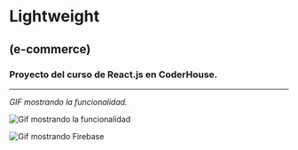 # Lightweight 
## (e-commerce)
### Proyecto del curso de React.js en CoderHouse.



---

_GIF mostrando la funcionalidad._ 


![Gif mostrando la funcionalidad](https://raw.githubusercontent.com/tpianavilla/proyectoreact-pianavilla/master/src/assets/gif-funcionalidad.gif)

![Gif mostrando Firebase](https://raw.githubusercontent.com/tpianavilla/proyectoreact-pianavilla/master/src/assets/gif-firebase.gif)